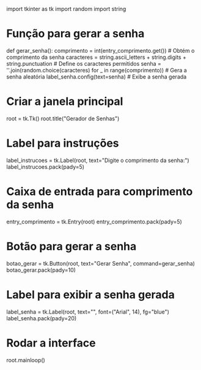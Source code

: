 import tkinter as tk
import random
import string

# Função para gerar a senha
def gerar_senha():
    comprimento = int(entry_comprimento.get())  # Obtém o comprimento da senha
    caracteres = string.ascii_letters + string.digits + string.punctuation  # Define os caracteres permitidos
    senha = ''.join(random.choice(caracteres) for _ in range(comprimento))  # Gera a senha aleatória
    label_senha.config(text=senha)  # Exibe a senha gerada

# Criar a janela principal
root = tk.Tk()
root.title("Gerador de Senhas")

# Label para instruções
label_instrucoes = tk.Label(root, text="Digite o comprimento da senha:")
label_instrucoes.pack(pady=5)

# Caixa de entrada para comprimento da senha
entry_comprimento = tk.Entry(root)
entry_comprimento.pack(pady=5)

# Botão para gerar a senha
botao_gerar = tk.Button(root, text="Gerar Senha", command=gerar_senha)
botao_gerar.pack(pady=10)

# Label para exibir a senha gerada
label_senha = tk.Label(root, text="", font=("Arial", 14), fg="blue")
label_senha.pack(pady=20)

# Rodar a interface
root.mainloop()
